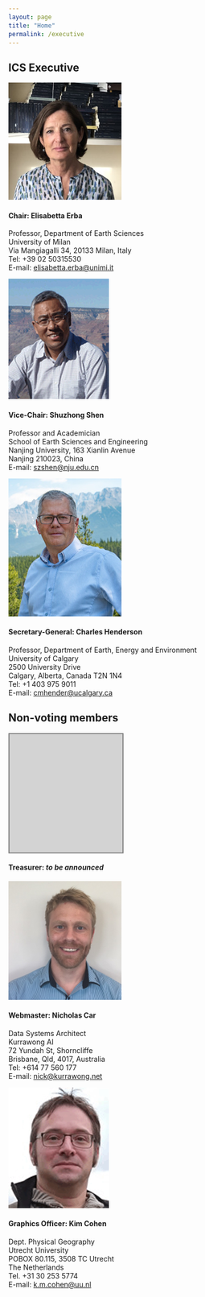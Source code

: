 ```yaml
---
layout: page
title: "Home"
permalink: /executive
---
```

## ICS Executive

<div class="person">
    <img src="/images/person-erba.jpeg" alt="" />
    <h4>Chair: Elisabetta Erba</h4>
    <p>
        Professor, Department of Earth Sciences<br />
        University of Milan<br />
        Via Mangiagalli 34, 20133 Milan, Italy<br />
        Tel: +39 02 50315530<br />
        E-mail: <a href="mailto:elisabetta.erba@unimi.it">elisabetta.erba@unimi.it</a>
    </p>
</div>

<div class="person">
    <img src="/images/person-shen.gif" alt="" />
    <h4>Vice-Chair: Shuzhong Shen</h4>
    <p>
        Professor and Academician<br /> 
        School of Earth Sciences and Engineering<br /> 
        Nanjing University, 163 Xianlin Avenue<br /> 
        Nanjing 210023, China<br />
        E-mail: <a href="mailto:szshen@nju.edu.cn">szshen@nju.edu.cn</a>  
    </p>
</div>

<div class="person">
    <img src="/images/person-henderson.jpeg" alt="" />
    <h4>Secretary-General: Charles Henderson</h4>
    <p>
        Professor, Department of Earth, Energy and Environment<br />
        University of Calgary<br />
        2500 University Drive<br />
        Calgary, Alberta, Canada T2N 1N4<br />
        Tel: +1 403 975 9011<br />
        E-mail:  <a href="mailto:cmhender@ucalgary.ca">cmhender@ucalgary.ca</a>
    </p>
</div>

<div style="clear:both;"></div>

## Non-voting members

<div class="person">
    <div style="display:block; height:235px; width:225px; border:solid 2px grey; background-color:lightgrey; margin-bottom:5px;"></div>
    <h4>Treasurer: <em>to be announced</em></h4>
</div>

<div class="person">
    <img src="/images/person-car.jpg" alt="" style="width:225px;" />
    <h4>Webmaster: Nicholas Car</h4>
    <p>
        Data Systems Architect<br />
        Kurrawong AI<br />
        72 Yundah St, Shorncliffe<br />
        Brisbane, Qld, 4017, Australia<br />
        Tel: +614 77 560 177<br />
        E-mail: <a href="mailto:nick@kurrawong.net">nick@kurrawong.net</a><br />
    </p>
</div>

<div class="person">
    <img src="/images/person-cohen.gif" alt="" />
    <h4>Graphics Officer: Kim Cohen</h4>
    <p>
        Dept. Physical Geography<br />
        Utrecht University<br />
        POBOX 80.115, 3508 TC Utrecht<br />
        The Netherlands<br />
        Tel. +31 30 253 5774<br />
        E-mail:  <a href="mailto:k.m.cohen@uu.nl">k.m.cohen@uu.nl</a><br />
    </p>
</div>
